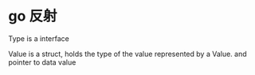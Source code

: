 # go 反射




Type is a interface

Value is a struct, holds the type of the value represented by a Value.
and pointer to data value